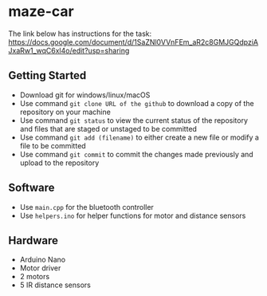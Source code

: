 # maze-car

The link below has instructions for the task:
https://docs.google.com/document/d/1SaZNl0VVnFEm_aR2c8GMJGQdpziAJxaRw1_wqC6xl4o/edit?usp=sharing

## Getting Started
- Download git for windows/linux/macOS
- Use command `git clone URL of the github` to download a copy of the repository on your machine
- Use command `git status` to view the current status of the repository and files that are staged or unstaged to be committed
- Use command `git add (filename)` to either create a new file or modify a file to be committed
- Use command `git commit` to commit the changes made previously and upload to the repository

## Software
- Use `main.cpp` for the bluetooth controller
- Use `helpers.ino` for helper functions for motor and distance sensors

## Hardware
- Arduino Nano
- Motor driver
- 2 motors
- 5 IR distance sensors

